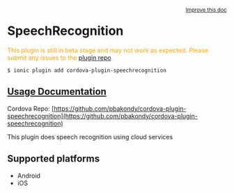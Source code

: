 
<a style="float:right;font-size:12px;" href="http://github.com/driftyco/ionic-native/edit/master/src/@ionic-native/plugins/speech-recognition/index.ts#L42">
  Improve this doc
</a>

# SpeechRecognition
<!-- end header block -->

<p style="color:orange">
  This plugin is still in beta stage and may not work as expected. Please
  submit any issues to the <a target="_blank"
  href="/issues">plugin repo</a>.
</p>

```
$ ionic plugin add cordova-plugin-speechrecognition
```

## [Usage Documentation](https://ionicframework.com/docs/v2/native/speech-recognition/)

Cordova Repo: [https://github.com/pbakondy/cordova-plugin-speechrecognition](https://github.com/pbakondy/cordova-plugin-speechrecognition)

<!-- description -->
This plugin does speech recognition using cloud services

<!-- @platforms tag -->
## Supported platforms

- Android
- iOS

<!-- @platforms tag end -->
<!-- end for prop in method.decorators[0].argumentInfo -->
<!-- end content block -->
<!-- end body block -->
